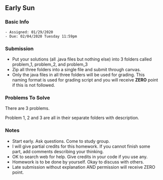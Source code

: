 ## Early Sun

### Basic Info

    - Assigned: 01/29/2020
    - Due: 02/04/2020 Tuesday 11:59pm

### Submission 
- Put your solutions (all .java files but nothing else) into 3 folders called problem_1, problem_2, and problem_3
- Zip all three folders into a single file and submit through canvas. 
- Only the java files in all three folders will be used for grading. This naming format is used for grading script and you will receive **ZERO** point if this is not followed.
    
### Problems To Solve

There are 3 problems. 

Problem 1, 2 and 3 are all in their separate folders with description. 
    
### Notes

- Start early. Ask questions. Come to study group. 
- I will give partial credits for this homework. If you cannot finish some part, add comments describing your thinking.
- OK to search web for help. Give credits in your code if you use any. 
- Homework is to be done by yourself. Okay to discuss with others.
- Late submission without explanation AND permission will receive ZERO point.
    
    



